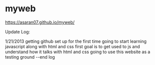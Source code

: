 # myweb
https://asaran07.github.io/myweb/

Update Log:

1/21/2013
getting github set up for the first time
going to start learning javascript along with html and css
first goal is to get used to js and understand how it talks with html and css
going to use this website as a testing ground
--end log




